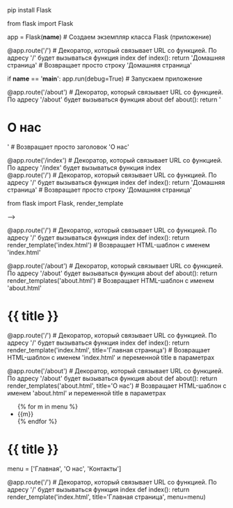 <!-- Установка Flask -->

pip install Flask

<!-- Создаем рабочий файл site.py, импортируем Flask и пишем первое приложение. Просто переход на страницу -->

from flask import Flask

app = Flask(__name__)  # Создаем экземпляр класса Flask (приложение)

@app.route('/')  # Декоратор, который связывает URL со функцией. По адресу '/' будет вызываться функция index
def index():
    return 'Домашняя страница'  # Возвращает просто строку 'Домашняя страница'

if __name__ == '__main__':
    app.run(debug=True)  # Запускаем приложение

<!-- Если хотим добавить еще новую страницу, то добавляем еще один роутер -->

@app.route('/about')  # Декоратор, который связывает URL со функцией. По адресу '/about' будет вызываться функция about
def about():
    return '<h1>О нас</h1>'  # Возвращает просто заголовок 'О нас'

<!-- Если один и тот же обработчик (функция) должн срабатывать по нескольким адресам, то роутеры можно просто расположить друг над другом -->

@app.route('/index')  # Декоратор, который связывает URL со функцией. По адресу '/index' будет вызываться функция index  
@app.route('/')  # Декоратор, который связывает URL со функцией. По адресу '/' будет вызываться функция index
def index():
    return 'Домашняя страница'  # Возвращает просто строку 'Домашняя страница'

<!-- *************************************************************************************************************************************
2. Шаблонизаторы

Чтобы воспользоваться шаблонами необходимо дополнительно импортировать модуль из Flask -->

from flask import Flask, render_template

<!-- И тогда вызываем именно отдельно хранящийся шаблон.
Шаблоны берутся из подкаталога templates относитьльно нашей рабочей программы.
Создадим templstes/index.html в папке с site.py--> -->

@app.route('/')  # Декоратор, который связывает URL со функцией. По адресу '/' будет вызываться функция index
def index():
    return render_template('index.html')  # Возвращает HTML-шаблон с именем 'index.html'

<!-- Делаем тоже самое для второй страницы about  -->

@app.route('/about')  # Декоратор, который связывает URL со функцией. По адресу '/about' будет вызываться функция about
def about():
    return render_templates('about.html')  # Возвращает HTML-шаблон с именем 'about.html'

<!-- Параметры передаются в шаблоны с помощию {{ }}
Установим для title и заголовка h1 в обоих шаблонах -->

<!DOCTYPE html>
<html lang="en">
<head>
    <meta charset="UTF-8">
    <meta name="viewport" content="width=device-width, initial-scale=1.0">
    <title> {{ title }} </title>
</head>
<body>
    <h1> {{ title }} </h1>
</body>
</html>

<!-- И при передаче шаблона установим значение параметра title -->

@app.route('/')  # Декоратор, который связывает URL со функцией. По адресу '/' будет вызываться функция index
def index():
    return render_template('index.html', title='Главная страница')  # Возвращает HTML-шаблон с именем 'index.html' и переменной title в параметрах


@app.route('/about')  # Декоратор, который связывает URL со функцией. По адресу '/about' будет вызываться функция about
def about():
    return render_templates('about.html', title='О нас')  # Возвращает HTML-шаблон с именем 'about.html' и переменной title в параметрах

<!-- Передадим список в шаблон. Выражения в шаблонах помещаются в {% %}. В конце обязательно закрытие выражения {% end... %} -->

</head>
<body>
    <ul>
        {% for m in menu %}
        <li>{{m}}</li>
        {% endfor %}
    </ul>
    <h1> {{ title }} </h1>
</body>
</html>

<!-- В коде пропишем этот список menu и укажем его так же при передаче шаблона. Укажем новый параметр menu и передадим в него наш список -->

menu = ['Главная', 'О нас', 'Контакты']

@app.route('/')  # Декоратор, который связывает URL со функцией. По адресу '/' будет вызываться функция index
def index():
    return render_template('index.html', title='Главная страница', menu=menu)

